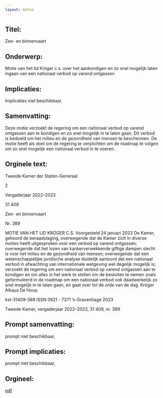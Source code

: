 ```yaml
---
layout: motie
---
```

## Titel:
Zee- en binnenvaart
## Onderwerp:
Motie van het lid Kröger c.s. over het aankondigen en zo snel mogelijk laten ingaan van een nationaal verbod op varend ontgassen 
## Implicaties:
Implicaties niet beschikbaar.
## Samenvatting:

Deze motie verzoekt de regering om een nationaal verbod op varend ontgassen aan te kondigen en zo snel mogelijk in te laten gaan. Dit verbod is bedoeld om het milieu en de gezondheid van mensen te beschermen. De motie heeft als doel om de regering te verplichten om de roadmap te volgen om zo snel mogelijk een nationaal verbod in te voeren.
## Orginele text:


Tweede Kamer der Staten-Generaal

2

Vergaderjaar 2022–2023

31 409

Zee- en binnenvaart

Nr. 389

MOTIE VAN HET LID KRÖGER C.S.
Voorgesteld 24 januari 2023
De Kamer,
gehoord de beraadslaging,
overwegende dat de Kamer zich in diverse moties heeft uitgesproken voor
een verbod op varend ontgassen;
overwegende dat het lozen van kankerverwekkende giftige dampen slecht
is voor het milieu en de gezondheid van mensen;
overwegende dat een wetenschappelijke juridische analyse duidelijk
aantoont dat een nationaal verbod in afwachting van internationale
wetgeving wel degelijk mogelijk is;
verzoekt de regering om een nationaal verbod op varend ontgassen aan te
kondigen en om alles in het werk te stellen om de besluiten te nemen
zoals geformuleerd in de roadmap om een nationaal verbod ook
daadwerkelijk zo snel mogelijk in te laten gaan,
en gaat over tot de orde van de dag.
Kröger
Alkaya
De Hoop

kst-31409-389
ISSN 0921 - 7371
’s-Gravenhage 2023

Tweede Kamer, vergaderjaar 2022–2023, 31 409, nr. 389


## Prompt samenvatting:
prompt niet beschikbaar,

## Prompt implicaties:
prompt niet beschikbaar,
## Orgineel:
[pdf](https://gegevensmagazijn.tweedekamer.nl/OData/v4/2.0/Document(7590667b-0194-45a2-acf9-9da65cc5d4b3)/resource)
